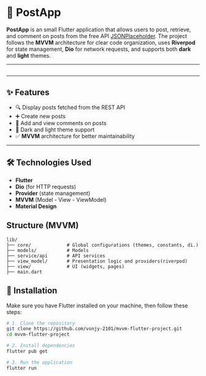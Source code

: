 # 📮 PostApp

**PostApp** is an small Flutter application that allows users to post, retrieve, and comment on posts from the free API [JSONPlaceholder](https://jsonplaceholder.typicode.com). The project follows the **MVVM** architecture for clear code organization, uses **Riverpod** for state management, **Dio** for network requests, and supports both **dark** and **light** themes.

---

##

---

## ✨ Features

- 🔍 Display posts fetched from the REST API
- ➕ Create new posts
- 💬 Add and view comments on posts
- 🌙 Dark and light theme support
- ✅ **MVVM** architecture for better maintainability

---

## 🛠️ Technologies Used

- **Flutter**
- **Dio** (for HTTP requests)
- **Provider** (state management)
- **MVVM** (Model - View - ViewModel)
- **Material Design**

## Structure (MVVM)
```
lib/
├── core/             # Global configurations (themes, constants, di.)
├── models/           # Models
├── service/api       # API services
├── view_model/       # Presentation logic and providers(riverpod)
├── view/             # UI (widgets, pages)
├── main.dart 
```

## 🚀 Installation

Make sure you have Flutter installed on your machine, then follow these steps:

```bash
# 1. Clone the repository
git clone https://github.com/vonjy-2101/mvvm-flutter-project.git
cd mvvm-flutter-project

# 2. Install dependencies
flutter pub get

# 3. Run the application
flutter run
